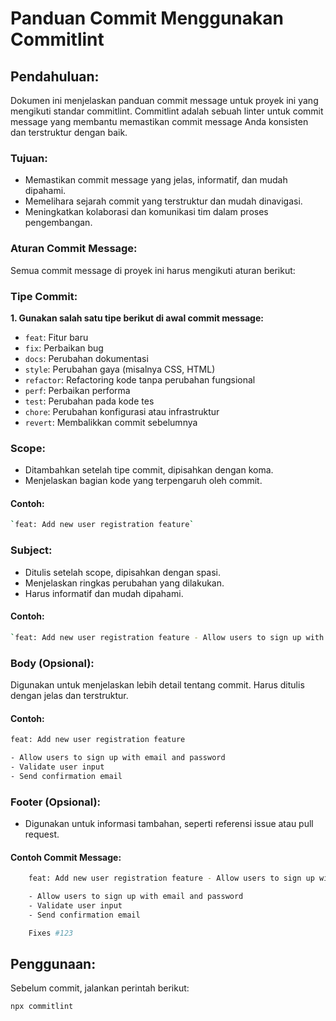 # Panduan Commit Menggunakan Commitlint

## Pendahuluan:

Dokumen ini menjelaskan panduan commit message untuk proyek ini yang mengikuti standar commitlint. Commitlint adalah sebuah linter untuk commit message yang membantu memastikan commit message Anda konsisten dan terstruktur dengan baik.

### Tujuan:

- Memastikan commit message yang jelas, informatif, dan mudah dipahami.
- Memelihara sejarah commit yang terstruktur dan mudah dinavigasi.
- Meningkatkan kolaborasi dan komunikasi tim dalam proses pengembangan.

### Aturan Commit Message:

Semua commit message di proyek ini harus mengikuti aturan berikut:

### Tipe Commit:

**1. Gunakan salah satu tipe berikut di awal commit message:**

- `feat`: Fitur baru
- `fix`: Perbaikan bug
- `docs`: Perubahan dokumentasi
- `style`: Perubahan gaya (misalnya CSS, HTML)
- `refactor`: Refactoring kode tanpa perubahan fungsional
- `perf`: Perbaikan performa
- `test`: Perubahan pada kode tes
- `chore`: Perubahan konfigurasi atau infrastruktur
- `revert`: Membalikkan commit sebelumnya

### Scope:

- Ditambahkan setelah tipe commit, dipisahkan dengan koma.
- Menjelaskan bagian kode yang terpengaruh oleh commit.

#### Contoh:

```bash
`feat: Add new user registration feature`
```

### Subject:

- Ditulis setelah scope, dipisahkan dengan spasi.
- Menjelaskan ringkas perubahan yang dilakukan.
- Harus informatif dan mudah dipahami.

#### Contoh:

```bash
`feat: Add new user registration feature - Allow users to sign up with email and password`
```

### Body (Opsional):

Digunakan untuk menjelaskan lebih detail tentang commit. Harus ditulis dengan jelas dan terstruktur.

#### Contoh:

```bash
feat: Add new user registration feature

- Allow users to sign up with email and password
- Validate user input
- Send confirmation email
```

### Footer (Opsional):

- Digunakan untuk informasi tambahan, seperti referensi issue atau pull request.

#### Contoh Commit Message:

```bash
    feat: Add new user registration feature - Allow users to sign up with email and password

    - Allow users to sign up with email and password
    - Validate user input
    - Send confirmation email

    Fixes #123
```

## Penggunaan:

Sebelum commit, jalankan perintah berikut:

```bash
npx commitlint
```
